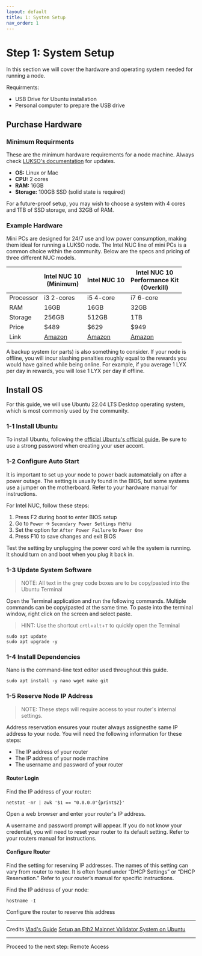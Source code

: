 ```yaml
---
layout: default
title: 1: System Setup
nav_order: 1
---
```


# Step 1: System Setup

In this section we will cover the hardware and operating system needed for running a node.

Requirments:
* USB Drive for Ubuntu installation
* Personal computer to prepare the USB drive


## Purchase Hardware
### Minimum Requirments
These are the minimum hardware requirements for a node machine. Always check [LUKSO's documentation](https://docs.lukso.tech/networks/l16-testnet/run-node#system-requirements) for updates.

* **OS:** Linux or Mac 
* **CPU:** 2 cores
* **RAM:** 16GB
* **Storage:** 100GB SSD (solid state is required)

For a future-proof setup, you may wish to choose a system with 4 cores and 1TB of SSD storage, and 32GB of RAM.

### Example Hardware
Mini PCs are designed for 24/7 use and low power consumption, making them ideal for running a LUKSO node. The Intel NUC line of mini PCs is a common choice within the community. Below are the specs and pricing of three different NUC models.




|           | Intel NUC 10<br> (Minimum)         | Intel NUC 10 |Intel NUC 10 <br>Performance Kit <br> (Overkill) |
| --------  | --------                           | -------- |-----
| Processor | i3 2-cores                         | i5 4-core| i7 6-core
| RAM       | 16GB                               | 16GB     | 32GB
| Storage   | 256GB                         | 512GB |1TB
| Price     | $489                               | $629     |$949
| Link      | [Amazon](https://a.co/d/3g1vg6G)   | [Amazon](https://a.co/d/1UdrolU)     |[Amazon](https://a.co/d/iE7niEu)

A backup system (or parts) is also something to consider. If your node is offline, you will incur slashing penalties roughly equal to the rewards you would have gained while being online. For example, if you average 1 LYX per day in rewards, you will lose 1 LYX per day if offline.




## Install OS
For this guide, we will use Ubuntu 22.04 LTS Desktop operating system, which is most commonly used by the community.

### 1-1 Install Ubuntu
To install Ubuntu, following the <a href="https://ubuntu.com/tutorials/create-a-usb-stick-on-windows#1-overview" target="_blank" rel="noopener">official Ubuntu's official guide.</a> Be sure to use a strong password when creating your user accont.

### 1-2 Configure Auto Start

It is important to set up your node to power back automatcially on after a power outage. The setting is usually found in the BIOS, but some systems use a jumper on the motherboard. Refer to your hardware manual for instructions.

For Intel NUC, follow these steps:
1. Press F2 during boot to enter BIOS setup
2. Go to `Power` -> `Secondary Power Settings` menu
3. Set the option for `After Power Failure` to `Power One`
4. Press F10 to save changes and exit BIOS

Test the setting by unplugging the power cord while the system is running. It should turn on and boot when you plug it back in.

### 1-3 Update System Software
>NOTE: All text in the grey code boxes are to be copy/pasted into the Ubuntu Terminal

Open the Terminal application and run the following commands. Multiple commands can be copy/pasted at the same time. To paste into the terminal window, right click on the screen and select paste.
>HINT: Use the shortcut `crtl`+`alt`+`T` to quickly open the Terminal
```
sudo apt update
sudo apt upgrade -y
```

### 1-4 Install Dependencies
Nano is the command-line text editor used throughout this guide.
```
sudo apt install -y nano wget make git
```
### 1-5 Reserve Node IP Address

>NOTE: These steps will require access to your router's internal settings.

Address reservation ensures your router always assignesthe same IP address to your node. You will need the following information for these steps:
* The IP address of your router
* The IP address of your node machine
* The username and password of your router

#### Router Login

Find the IP address of your router:
```
netstat -nr | awk '$1 == "0.0.0.0"{print$2}'
```
Open a web browser and enter your router's IP address.

A username and password prompt will appear. If you do not know your credential, you will need to reset your router to its default setting. Refer to your routers manual for instructions.

#### Configure Router


Find the setting for reserving IP addresses. The names of this setting can vary from router to router. It is often found under “DHCP Settings” or “DHCP Reservation.” Refer to your router’s manual for specific instructions.

Find the IP address of your node:
```
hostname -I
````
Configure the router to reserve this address



---
Credits
[Vlad's Guide](https://github.com/lykhonis/lukso-node-guide#auto-start)
[Setup an Eth2 Mainnet Validator System on Ubuntu](https://github.com/metanull-operator/eth2-ubuntu)


---

Proceed to the next step: Remote Access
